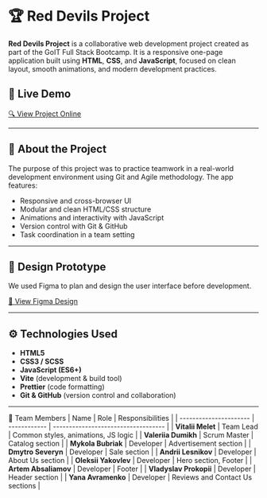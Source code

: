 # 🏆 Red Devils Project

**Red Devils Project** is a collaborative web development project created as
part of the GoIT Full Stack Bootcamp. It is a responsive one-page application
built using **HTML**, **CSS**, and **JavaScript**, focused on clean layout,
smooth animations, and modern development practices.

## 🔗 Live Demo

[🔍 View Project Online](https://vitalii-mieliet.github.io/red-devils-project/)

---

## 📌 About the Project

The purpose of this project was to practice teamwork in a real-world development
environment using Git and Agile methodology. The app features:

- Responsive and cross-browser UI
- Modular and clean HTML/CSS structure
- Animations and interactivity with JavaScript
- Version control with Git & GitHub
- Task coordination in a team setting

---

## 🎨 Design Prototype

We used Figma to plan and design the user interface before development.

[🎨 View Figma Design](https://www.figma.com/design/bskxhpmeboUK1NnQIkHTRi/WatchCharm?node-id=0-1&p=f&t=p3CYWtjQQkMqkkvD-0)

---

## ⚙️ Technologies Used

- **HTML5**
- **CSS3 / SCSS**
- **JavaScript (ES6+)**
- **Vite** (development & build tool)
- **Prettier** (code formatting)
- **Git & GitHub** (version control and collaboration)

---

👥 Team Members | Name | Role | Responsibilities | | ---------------------- |
------------ | ----------------------------------- | | **Vitalii Melet** | Team
Lead | Common styles, animations, JS logic | | **Valeriia Dumikh** | Scrum
Master | Catalog section | | **Mykola Bubriak** | Developer | Advertisement
section | | **Dmytro Severyn** | Developer | Sale section | | **Andrii
Lesnikov** | Developer | About Us section | | **Oleksii Yakovlev** | Developer |
Hero section, Footer | | **Artem Absaliamov** | Developer | Footer | |
**Vladyslav Prokopii** | Developer | Header section | | **Yana Avramenko** |
Developer | Reviews and Contact Us sections |
